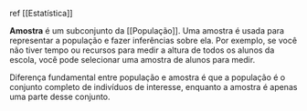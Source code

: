 ref [[Estatística]]

**Amostra** é um subconjunto da [[População]]. Uma amostra é usada para representar a população e fazer inferências sobre ela. Por exemplo, se você não tiver tempo ou recursos para medir a altura de todos os alunos da escola, você pode selecionar uma amostra de alunos para medir.


Diferença fundamental entre população e amostra é que a população é o conjunto completo de indivíduos de interesse, enquanto a amostra é apenas uma parte desse conjunto.